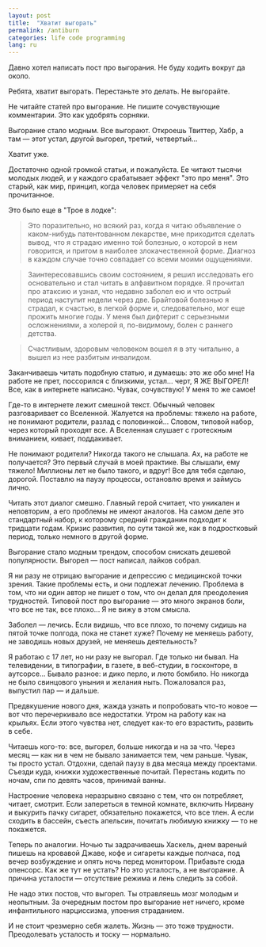 ```yaml
---
layout: post
title:  "Хватит выгорать"
permalink: /antiburn
categories: life code programming
lang: ru
---
```


Давно хотел написать пост про выгорания. Не буду ходить вокруг да около.

Ребята, хватит выгорать. Перестаньте это делать. Не выгорайте.

Не читайте статей про выгорание. Не пишите сочувствующие комментарии. Это как
удобрять сорняки.

Выгорание стало модным. Все выгорают. Откроешь Твиттер, Хабр, а там — этот
устал, другой выгорел, третий, четвертый...

Хватит уже.

Достаточно одной громкой статьи, и пожалуйста. Ее читают тысячи молодых людей, и
у каждого срабатывает эффект "это про меня". Это старый, как мир, принцип, когда
человек примеряет на себя прочитанное.

Это было еще в "Трое в лодке":

> Это поразительно, но всякий раз, когда я читаю объявление о каком-нибудь
> патентованном лекарстве, мне приходится сделать вывод, что я страдаю именно той
> болезнью, о которой в нем говорится, и притом в наиболее злокачественной
> форме. Диагноз в каждом случае точно совпадает со всеми моими ощущениями.

> Заинтересовавшись своим состоянием, я решил исследовать его основательно и стал
> читать в алфавитном порядке. Я прочитал про атаксию и узнал, что недавно заболел
> ею и что острый период наступит недели через две. Брайтовой болезнью я страдал,
> к счастью, в легкой форме и, следовательно, мог еще прожить многие годы. У меня
> был дифтерит с серьезными осложнениями, а холерой я, по-видимому, болен с
> раннего детства.

> Счастливым, здоровым человеком вошел я в эту читальню, а вышел из нее разбитым
> инвалидом.

Заканчиваешь читать подобную статью, и думаешь: это же обо мне! На работе не
прет, поссорился с близкими, устал... черт, Я ЖЕ ВЫГОРЕЛ! Все, как в интернете
написано. Чувак, сочувствую! У меня то же самое!

Где-то в интернете лежит смешной текст. Обычный человек разговаривает со
Вселенной. Жалуется на проблемы: тяжело на работе, не понимают родители, разлад
с половинкой... Словом, типовой набор, через который проходят все. А Вселенная
слушает с гротескным вниманием, кивает, поддакивает.

Не понимают родители? Никогда такого не слышала. Ах, на работе не получается?
Это первый случай в моей практике. Вы слышали, ему тяжело! Миллионы лет не было
такого, и вдруг! Все для тебя сделаю, дорогой. Поставлю на паузу процессы,
остановлю время и займусь лично.

Читать этот диалог смешно. Главный герой считает, что уникален и неповторим, а
его проблемы не имеют аналогов. На самом деле это стандартный набор, к которому
средний гражданин подходит к тридцати годам. Кризис развития, по сути такой же,
как в подростковый период, только немного в другой форме.

Выгорание стало модным трендом, способом снискать дешевой популярности. Выгорел
— пост написал, лайков собрал.

Я ни разу не отрицаю выгорание и депрессию с медицинской точки зрения. Такие
проблемы есть, и они подлежат лечению. Проблема в том, что ни один автор не
пишет о том, что он делал для преодоления трудностей. Типовой пост про выгорание
— это много экранов боли, что все не так, все плохо... Я не вижу в этом смысла.

Заболел — лечись. Если видишь, что все плохо, то почему сидишь на пятой точке
полгода, пока не станет хуже? Почему не меняешь работу, не заводишь новых
друзей, не меняешь деятельность?

Я работаю с 17 лет, но ни разу не выгорал. Где только ни бывал. На телевидении,
в типографии, в газете, в веб-студии, в госконторе, в аутсорсе... Бывало разное:
и дико перло, и люто бомбило. Но никогда не было свинцового уныния и желания
ныть. Пожаловался раз, выпустил пар — и дальше.

Предвкушение нового дня, жажда узнать и попробовать что-то новое — вот что
перечеркивало все недостатки. Утром на работу как на крыльях. Если этого чувства
нет, следует как-то его взрастить, развить в себе.

Читаешь кого-то: все, выгорел, больше никогда и на за что. Через месяц — как ни
в чем не бывало занимается тем, чем раньше. Чувак, ты просто устал. Отдохни,
сделай паузу в два месяца между проектами. Съезди куда, книжки художественные
почитай. Перестань кодить по ночам, спи по девять часов, принимай ванны.

Настроение человека неразрывно связано с тем, что он потребляет, читает,
смотрит. Если запереться в темной комнате, включить Нирвану и выкурить пачку
сигарет, обязательно покажется, что все тлен. А если сходить в бассейн, съесть
апельсин, почитать любимую книжку — то не покажется.

Теперь по аналогии. Ночью ты задрачиваешь Хаскель, днем вареный пишешь на
кровавой Джаве, кофе и сигареты каждые полчаса, под вечер возбуждение и опять
ночь перед монитором. Прибавьте сюда опенсорс. Как же тут не устать? Но это
усталость, а не выгорание. А причина усталости — отсутствие режима и лень
следить за собой.

Не надо этих постов, что выгорел. Ты отравляешь мозг молодым и неопытным. За
очередным постом про выгорание нет ничего, кроме инфантильного нарциссизма,
упоения страданием.

И не стоит чрезмерно себя жалеть. Жизнь — это тоже трудности. Преодолевать
усталость и тоску — нормально.
